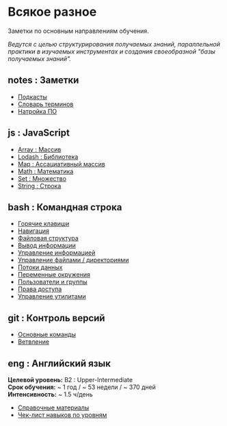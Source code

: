 # Всякое разное

Заметки по основным направлениям обучения.

_Ведутся с целью структурирования получаемых знаний, параллельной практики в изучаемых инструментах и создания своеобразной "базы получаемых знаний"._

## notes : Заметки

- [Подкасты](./notes-podcasts.md)
- [Словарь терминов](./notes-dictionary.md)
- [Натройка ПО](./notes-soft.md)

## js : JavaScript

- [Array : Массив](./js-array.md)
- [Lodash : Библиотека](./js-lodash.md)
- [Map : Ассациативный массив](./js-map.md)
- [Math : Математика](./js-math.md)
- [Set : Множество](./js-set.md)
- [String : Строка](./js-string.md)

## bash : Командная строка

- [Горячие клавиши](./bash.md#bash--горячие-клавиши)
- [Навигация](./bash.md#bash--навигация)
- [Файловая структура](./bash.md#bash--файловая-структура)
- [Вывод информации](./bash.md#bash--вывод-информации)
- [Управление информацией](./bash.md#bash--управление-информацией)
- [Управление файлами / директориями](./bash.md#bash--управление-файлами--директориями)
- [Потоки данных](./bash.md#bash--потоки-данных)
- [Переменные окружения](./bash.md#bash--переменные-окружения)
- [Пользователи и группы](./bash.md#bash--пользователи-и-группы)
- [Права доступа](./bash.md#bash--права-доступа)
- [Управление утилитами](./bash.md#bash--управление-утилитами)

## git : Контроль версий

- [Основные команды](./git.md)
- [Ветвление](./git-branch.md)

## eng : Английский язык

**Целевой уровень:** B2 : Upper-Intermediate  
**Срок обучения:** ~ 1 год / ~ 53 недели / ~ 370 дней  
**Интенсивность:** ~ 1.5 ч/день

- [Справочные материалы](./eng-sources.md)
- [Чек-лист навыков по уровням](./eng-levels.md)
